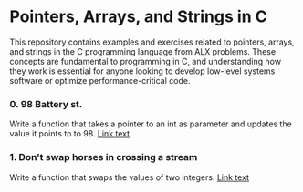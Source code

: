 # Pointers, Arrays, and Strings in C

This repository contains examples and exercises related to pointers, arrays, and strings in the C programming language from ALX problems. These concepts are fundamental to programming in C, and understanding how they work is essential for anyone looking to develop low-level systems software or optimize performance-critical code.

### 0. 98 Battery st. 
Write a function that takes a pointer to an int as parameter and updates the value it points to to 98.
[Link text](0x05-pointers_arrays_strings/0-reset_to_98.c)

### 1. Don't swap horses in crossing a stream 
Write a function that swaps the values of two integers.
[Link text](0x05-pointers_arrays_strings/1-swap.c)
